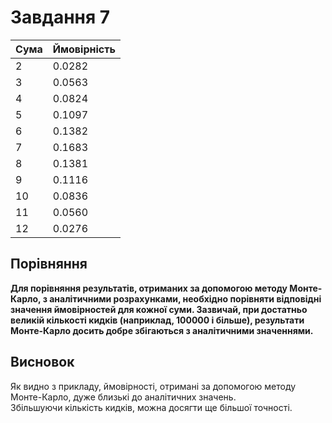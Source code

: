 <h1>Завдання 7</h1>

| Сума | Ймовірність |
|---|---|
| 2 | 0.0282 |
| 3 | 0.0563 |
| 4 | 0.0824 |
| 5 | 0.1097 |
| 6 | 0.1382 |
| 7 | 0.1683 |
| 8 | 0.1381 |
| 9 | 0.1116 |
| 10 | 0.0836 |
| 11 | 0.0560 |
| 12 | 0.0276 |

<h2>Порівняння</h2>
<b>Для порівняння результатів, отриманих за допомогою методу Монте-Карло, з аналітичними розрахунками, необхідно порівняти відповідні значення ймовірностей для кожної суми. Зазвичай, при достатньо великій кількості кидків (наприклад, 100000 і більше), результати Монте-Карло досить добре збігаються з аналітичними значеннями.</b>
<h2>Висновок</h2>
Як видно з прикладу, ймовірності, отримані за допомогою методу Монте-Карло, дуже близькі до аналітичних значень.</br> Збільшуючи кількість кидків, можна досягти ще більшої точності.